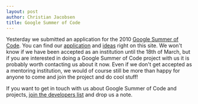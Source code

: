 ```yaml
---
layout: post
author: Christian Jacobsen
title: Google Summer of Code
---
```


Yesterday we submitted an application for the 2010 [Google Summer of
Code](http://code.google.com/soc/). You can find our
[application](/gsoc/2010/application.html) and [ideas](/gsoc/2010/ideas.html) right on
this site. We won't know if we have been accepted as an institution  until the
18th of March, but if you are interested in doing a Google Summer of Code
project with us it is probably worth contacting us about it now. Even if we
don't get accepted as a mentoring institution, we would of course still be more
than happy for anyone to come and join the project and do cool stuff!

If you want to get in touch with us about Google Summer of Code and projects, [join the developers list](/docs/mailinglists.html) and drop us a note.

